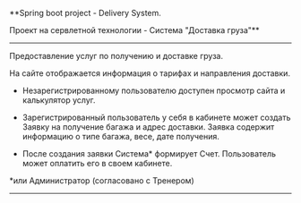 **Spring boot project - Delivery System.

Проект на сервлетной технологии - Система "Доставка груза"**

---------------------------------------------------------------------
Предоставление услуг по получению и доставке груза.

На сайте отображается информация о тарифах и направления доставки.

- Незарегистрированному пользователю доступен просмотр сайта и калькулятор услуг.

- Зарегистрированный пользователь у себя в кабинете может создать Заявку на 
получение багажа и адрес доставки. Заявка содержит информацию о типе багажа, 
весе, дате получения. 

- После создания заявки Система* формирует Счет. Пользователь может оплатить его
в своем кабинете.

*или Администратор (согласовано с Тренером)

---------------------------------------------------------------------